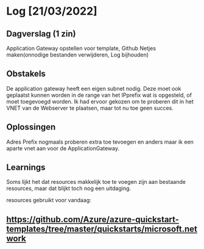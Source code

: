 # Log [21/03/2022]
 
## Dagverslag (1 zin)
Application Gateway opstellen voor template, Github Netjes maken(onnodige bestanden verwijderen, Log bijhouden)
## Obstakels
De application gateway heeft een eigen subnet nodig. Deze moet ook geplaatst kunnen worden in de range van het IPprefix wat is opgesteld, of moet toegevoegd worden.
Ik had ervoor gekozen om te proberen dit in het VNET van de Webserver te plaatsen, maar tot nu toe geen succes.
## Oplossingen
 Adres Prefix nogmaals proberen extra toe tevoegen en anders maar ik een aparte vnet aan voor de ApplicationGateway.
## Learnings
Soms lijkt het dat resources makkelijk toe te voegen zijn aan bestaande resources, maar dat blijkt toch nog een uitdaging.



resources gebruikt voor vandaag:

https://github.com/Azure/azure-quickstart-templates/tree/master/quickstarts/microsoft.network
---

